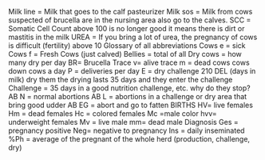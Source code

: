 Milk line = Milk that goes to the calf pasteurizer
Milk sos = Milk from cows suspected of brucella are in the nursing area also go to the calves.
SCC = Somatic Cell Count above 100 is no longer good it means there is dirt or mastitis in the milk
UREA = If you bring a lot of urea, the pregnancy of cows is difficult (fertility) above 10
Glossary of all abbreviations
Cows e = sick
Cows f = Fresh Cows (just calved)
Bellies = total of all
Dry cows = how many dry per day
BR= Brucella
Trace v= alive
trace m = dead
cows cows down
cows a day
P = deliveries per day
E = dry challenge
210 DEL (days in milk) dry them the drying lasts 35 days and they enter the challenge
Challenge = 35 days in a good nutrition challenge, etc. why do they stop?
AB N = normal abortions
AB L = abortions in a challenge or dry area that bring good udder
AB EG = abort and go to fatten
BIRTHS
HV= live females
Hm = dead females
Hc = colored females
Mc =male color
hvv= underweight females
Mv = live male
mm= dead male
Diagnosis
Ges = pregnancy positive
Neg= negative to pregnancy
Ins = daily inseminated
%Ph = average of the pregnant of the whole herd (production, challenge, dry)
